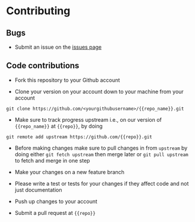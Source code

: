 # Contributing

## Bugs

* Submit an issue on the [issues page](https://github.com/{{repo}}/issues)

## Code contributions

* Fork this repository to your Github account

* Clone your version on your account down to your machine from your account 

```
git clone https://github.com/<yourgithubusername>/{{repo_name}}.git
```

* Make sure to track progress upstream i.e., on our version of `{{repo_name}}` 
at `{{repo}}`, by doing 

```
git remote add upstream https://github.com/{{repo}}.git
```

* Before making changes make sure to pull changes in from `upstream` by doing 
either `git fetch upstream` then merge later or `git pull upstream` to fetch 
and merge in one step

* Make your changes on a new feature branch

* Please write a test or tests for your changes if they affect code and not just 
documentation

* Push up changes to your account

* Submit a pull request at `{{repo}}`
